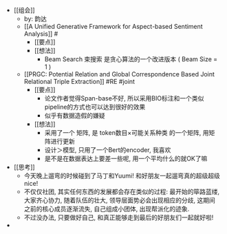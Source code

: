 - [[组会]]
	- by: 韵达
	- [[A Unified Generative Framework for Aspect-based Sentiment Analysis]] #
		- [[要点]]
		- [[想法]]
			- Beam Search 束搜索 是贪心算法的一个改进版本 ( Beam Size = 1 )
	- [[PRGC: Potential Relation and Global Correspondence Based Joint Relational Triple Extraction]] #RE #joint
		- [[要点]]
			- 论文作者觉得Span-base不好, 所以采用BIO标注和一个类似pipeline的方式也可以达到很好的效果
			- 似乎有数据造假的嫌疑
		- [[想法]]
			- 采用了一个 矩阵, 是 token数目×可能关系种类 的一个矩阵, 用矩阵进行更新
			- 设计＞模型, 只用了一个Bert的encoder, 我喜欢
			- 是不是在数据表达上要差一些呢, 用一个平均什么的就OK了嘛
- [[思考]]
	- 今天晚上遛弯的时候碰到了马丁和Yuumi! 和好朋友一起遛弯真的超级超级nice!
	- 不仅仅社团, 其实任何东西的发展都会存在类似的过程: 最开始的筚路蓝缕, 大家齐心协力, 随着队伍的壮大, 领导层面势必会出现相应的分歧, 这期间之前的核心成员逐渐流失, 自己组成小团体, 出现帮派化的迹象.
	- 不过没办法, 只要做好自己, 和真正能够走到最后的好朋友们一起就好啦!
-